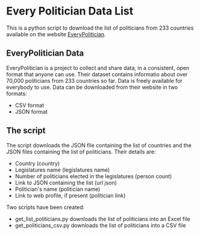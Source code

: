 # Every Politician Data List


This is a python script to download the list of politicians from 233 countries available on the website [EveryPolitician](http://everypolitician.org).


## EveryPolitician Data

EveryPolitician is a project to collect and share data, in a consistent, open format that anyone can use. Their dataset contains informatio about over 70,000 politicians from 233 countries so far.
Data is freely available for everybody to use. Data can be downloaded from their website in two formats:

* CSV format
* JSON format

## The script

The script downloads the JSON file containing the list of countries and the JSON files containing the list of politicians. Their details are:

* Country (country)
* Legislatures name (legislatures name)
* Number of politicians elected in the legislatures (person count)
* Link to JSON containing the list (url json)
* Politician's name (politician name)
* Link to web profile, if present (politician link)

Two scripts have been created:

* get_list_politicians.py downloads the list of politicians into an Excel file
* get_politicians_csv.py downloads the list of politicians into a CSV file
